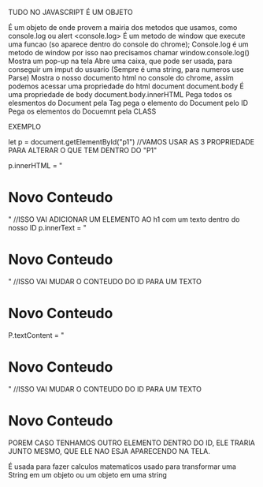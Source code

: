TUDO NO JAVASCRIPT É UM OBJETO

<window>É um objeto de onde provem a mairia dos metodos que usamos, como console.log ou alert
<console.log>
É um metodo de window que execute uma funcao (so aparece dentro do console do chrome);
Console.log é um metodo de window por isso nao precisamos chamar window.console.log()
<alert>
Mostra um pop-up na tela
<prompt>
Abre uma caixa, que pode ser usada, para conseguir um imput do usuario (Sempre é uma string, para numeros use Parse)
<document>
Mostra o nosso documento html no console do chrome, assim podemos acessar uma propriedade do html
document
document.body
<innerHTML>
É uma propriedade de body
document.body.innerHTML
<getElementByTagName>
Pega todos os elesmentos do Document pela Tag
<getElementById>
pega o elemento do Document pelo ID
<getElementByIClassName>
Pega os elementos do Docuemnt pela CLASS

EXEMPLO

let p = document.getElementById("p1") //VAMOS USAR AS 3 PROPRIEDADE PARA ALTERAR O QUE TEM DENTRO DO "P1"

p.innerHTML = "<h1>Novo Conteudo</h1>" //ISSO VAI ADICIONAR UM ELEMENTO AO h1 com um texto dentro do nosso ID
p.innerText = "<h1>Novo Conteudo</h1>" //ISSO VAI MUDAR O CONTEUDO DO ID PARA UM TEXTO <h1>Novo Conteudo</h1>
P.textContent = "<h1>Novo Conteudo</h1>" //ISSO VAI MUDAR O CONTEUDO DO ID PARA UM TEXTO <h1>Novo Conteudo</h1> POREM CASO TENHAMOS OUTRO ELEMENTO
DENTRO DO ID, ELE TRARIA JUNTO MESMO, QUE ELE NAO ESJA APARECENDO NA TELA.

<Biblioteca Math>
É usada para fazer calculos matematicos

<JSOM>
usado para transformar uma String em um objeto ou um objeto em uma string
